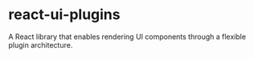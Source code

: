 # react-ui-plugins
A React library that enables rendering UI components through a flexible plugin architecture.

